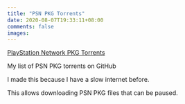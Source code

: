 ```yaml
---
title: "PSN PKG Torrents"
date: 2020-08-07T19:33:11+08:00
comments: false
images:
---
```

[PlayStation Network PKG Torrents](https://github.com/AnimMouse/psn-pkg-torrents)

My list of PSN PKG torrents on GitHub

I made this because I have a slow internet before.

This allows downloading PSN PKG files that can be paused.